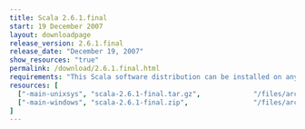 ```yaml
---
title: Scala 2.6.1.final
start: 19 December 2007
layout: downloadpage
release_version: 2.6.1.final
release_date: "December 19, 2007"
show_resources: "true"
permalink: /download/2.6.1.final.html
requirements: "This Scala software distribution can be installed on any Unix-like or Windows system. It requires the Java runtime version 1.6 or later, which can be downloaded <a href='http://www.java.com/'>here</a>."
resources: [
  ["-main-unixsys", "scala-2.6.1-final.tar.gz",             "/files/archive/scala-2.6.1-final.tar.gz",                "Mac OS X, Unix, Cygwin",  "14 MB"],
  ["-main-windows", "scala-2.6.1-final.zip",                "/files/archive/scala-2.6.1-final.zip",                   "Windows",                 "16 MB"]
]
---
```




